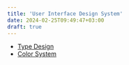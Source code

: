```yaml
---
title: 'User Interface Design System'
date: 2024-02-25T09:49:47+03:00
draft: true
---
```


- [Type Design](https://eyoelmeles.github.io/docs/design/type-design)
- [Color System](https://eyoelmeles.github.io/docs/design/color-design)
